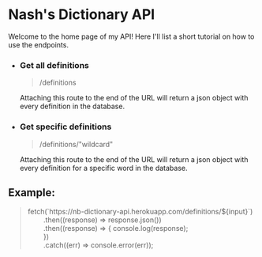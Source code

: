 <h1>Nash's Dictionary API</h1>
    <p>
      Welcome to the home page of my API! Here I'll list a short tutorial on how
      to use the endpoints.
    </p>
    <ul>
      <li>
        <h3>Get all definitions</h3>
        <blockquote>/definitions</blockquote>
        <p>
          Attaching this route to the end of the URL will return a json object
          with every definition in the database.
        </p>
      </li>
      <li>
        <h3>Get specific definitions</h3>
        <blockquote>/definitions/"wildcard"</blockquote>
        <p>
          Attaching this route to the end of the URL will return a json object
          with every definition for a specific word in the database.
        </p>
      </li>
    </ul>
    <h2>Example:</h2>
    <blockquote>
      fetch(`https://nb-dictionary-api.herokuapp.com/definitions/${input}`)<br>
      &nbsp &nbsp &nbsp &nbsp .then((response) => response.json())<br>
      &nbsp &nbsp &nbsp &nbsp .then((response) => {
      console.log(response);<br> &nbsp &nbsp &nbsp &nbsp })<br>
      &nbsp &nbsp &nbsp &nbsp .catch((err) => console.error(err));
    </blockquote>

